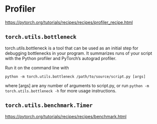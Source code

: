 # Profiler

https://pytorch.org/tutorials/recipes/recipes/profiler_recipe.html

## `torch.utils.bottleneck`

torch.utils.bottleneck is a tool that can be used as an initial step for debugging bottlenecks in your program. It summarizes runs of your script with the Python profiler and PyTorch’s autograd profiler.

Run it on the command line with

```
python -m torch.utils.bottleneck /path/to/source/script.py [args]
```

where [args] are any number of arguments to script.py, or run `python -m torch.utils.bottleneck -h` for more usage instructions.

## `torch.utils.benchmark.Timer`

https://pytorch.org/tutorials/recipes/recipes/benchmark.html
